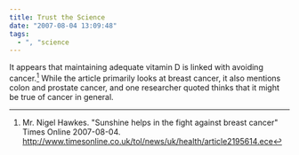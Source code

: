 ```yaml
---
title: Trust the Science
date: "2007-08-04 13:09:48"
tags:
  - ", "science
---
```

It appears that maintaining adequate vitamin D is linked with avoiding cancer.[^200708041]  While the article primarily looks at breast cancer, it also mentions colon and prostate cancer, and one researcher quoted thinks that it might be true of cancer in general. 

[^200708041]: Mr. Nigel Hawkes.  "Sunshine helps in the fight against breast cancer"  Times Online 2007-08-04.  <http://www.timesonline.co.uk/tol/news/uk/health/article2195614.ece>

